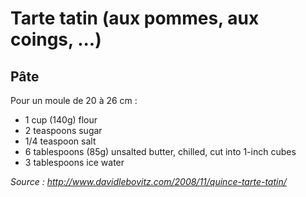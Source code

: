 # Tarte tatin (aux pommes, aux coings, ...)

## Pâte

Pour un moule de 20 à 26 cm :

* 1 cup (140g) flour
* 2 teaspoons sugar
* 1/4 teaspoon salt
* 6 tablespoons (85g) unsalted butter, chilled, cut into 1-inch cubes
* 3 tablespoons ice water

*Source : http://www.davidlebovitz.com/2008/11/quince-tarte-tatin/*

